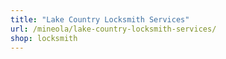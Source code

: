 ```yaml
---
title: "Lake Country Locksmith Services"
url: /mineola/lake-country-locksmith-services/
shop: locksmith
---
```

